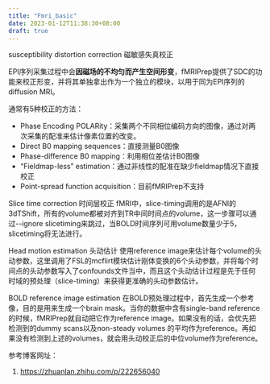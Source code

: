 ```yaml
---
title: "Fmri_basic"
date: 2023-01-12T11:38:30+08:00
draft: true
---
```

susceptibility distortion correction 磁敏感失真校正

EPI序列采集过程中会**因磁场的不均匀而产生空间形变**，fMRIPrep提供了SDC的功能来校正形变，并将其单独拿出作为一个独立的模块，以用于同为EPI序列的diffusion MRI。

通常有5种校正的方法：
- Phase Encoding POLARity：采集两个不同相位编码方向的图像，通过对两次采集的配准来估计像素位置的改变。
- Direct B0 mapping sequences：直接测量B0图像
- Phase-difference B0 mapping：利用相位差估计B0图像
- “Fieldmap-less” estimation：通过非线性的配准在缺少fieldmap情况下直接校正
- Point-spread function acquisition：目前fMRIPrep不支持

Slice time correction 时间层校正
fMRI中，slice-timing调用的是AFNI的3dTShift，所有的volume都被对齐到TR中间时间点的volume，这一步骤可以通过--ignore slicetiming来跳过，当BOLD时间序列可用volume数量少于5，slicetiming将无法进行。


Head motion estimation 头动估计
使用reference image来估计每个volume的头动参数，这里调用了FSL的mcflirt模块估计刚体变换的6个头动参数，并将每个时间点的头动参数写入了confounds文件当中，而且这个头动估计过程是先于任何时域的预处理（slice-timing）来获得更准确的头动参数估计。

BOLD reference image estimation
在BOLD预处理过程中，首先生成一个参考像，目的是用来生成一个brain mask。当你的数据中含有single-band reference的时候，fMRIPrep就自动把它作为reference image。如果没有的话，会优先把检测到的dummy scans以及non-steady volumes 的平均作为reference。再如果没有检测到上述的volumes，就会用头动校正后的中位volume作为reference。


参考博客网址：
1. https://zhuanlan.zhihu.com/p/222656040